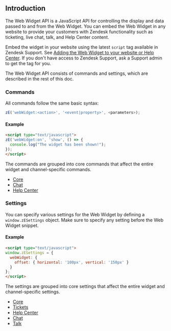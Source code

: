 ## Introduction

The Web Widget API is a JavaScript API for controlling the display and data passed to and from the Web Widget. You can embed the Web Widget in any website to provide your customers with Zendesk functionality such as ticketing, live chat, talk, and Help Center content.

Embed the widget in your website using the latest `script` tag available in Zendesk Support. See [Adding the Web Widget to your website or Help Center](https://support.zendesk.com/hc/en-us/articles/115009522787). If you don't have access to Zendesk Support, ask a Support admin to get the tag for you.

The Web Widget API consists of commands and settings, which are described in the rest of this doc.


### Commands

All commands follow the same basic syntax:

```js 
zE('webWidget:<action>', '<event|property>', <parameters>);
```

#### Example

```html
<script type="text/javascript">
zE('webWidget:on', 'show', () => {
  console.log("The widget has been shown!");
});
</script>
```

The commands are grouped into core commands that affect the entire widget and channel-specific commands.

* [Core](./core#commands)
* [Chat](./chat#commands)
* [Help Center](./help_center#commands)


### Settings

You can specify various settings for the Web Widget by defining a `window.zESettings` object. Make sure to specify any setting before the Web Widget snippet.

#### Example

```html
<script type="text/javascript">
window.zESettings = {
  webWidget: {
    offset: { horizontal: '100px', vertical: '150px' }
  }
};
</script>
```

The settings are grouped into core settings that affect the entire widget and channel-specific settings.

* [Core](./core#settings)
* [Tickets](./tickets#settings)
* [Help Center](./help_center#settings)
* [Chat](./chat#settings)
* [Talk](./talk#settings)
